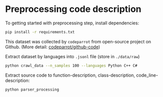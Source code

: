 # Preprocessing code description

To getting started with preprocessing step, install dependencies:
```bash
pip install -r requirements.txt
```

This dataset was collected by `codeparrot` from open-source project on Github.
(More detail: [codeparrot/github-code](https://huggingface.co/datasets/codeparrot/github-code))

Extract dataset by languages into `.jsonl` file (store in `./data/raw`)
```bash
python crawl_data --n_samples 100 --languages Python C++ C#
```

Extract source code to function-description, class-description, code_line-description:
```bash
python parser_processing
```